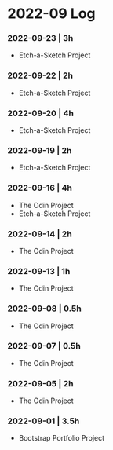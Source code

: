 # 2022-09 Log

### 2022-09-23 | 3h
- Etch-a-Sketch Project

### 2022-09-22 | 2h
- Etch-a-Sketch Project

### 2022-09-20 | 4h
- Etch-a-Sketch Project

### 2022-09-19 | 2h
- Etch-a-Sketch Project

### 2022-09-16 | 4h
- The Odin Project
- Etch-a-Sketch Project

### 2022-09-14 | 2h
- The Odin Project

### 2022-09-13 | 1h
- The Odin Project

### 2022-09-08 | 0.5h
- The Odin Project

### 2022-09-07 | 0.5h
- The Odin Project

### 2022-09-05 | 2h
- The Odin Project

### 2022-09-01 | 3.5h
- Bootstrap Portfolio Project
